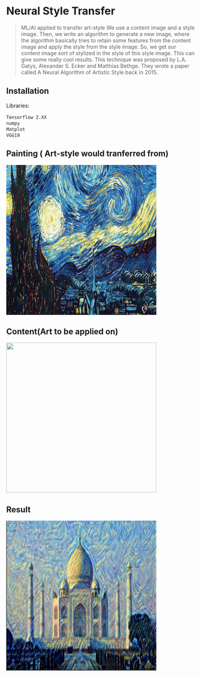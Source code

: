# Neural Style Transfer
> ML/AI applied to transfer art-style 
We use a content image and a style image. Then, we write an algorithm to generate a new image, where the algorithm basically tries to retain some features from the content image and apply the style from the style image. So, we get our content image sort of stylized in the style of this style image. This can give some really cool results. This technique was proposed by L.A. Gatys, Alexander S. Ecker and Matthias Bethge. They wrote a paper called A Neural Algorithm of Artistic Style back in 2015.
## Installation

Libraries:

```
Tensorflow 2.XX
numpy
Matplot
VGG19

```
## Painting ( Art-style would tranferred from)

<img src="https://github.com/humblecoder612/NST/blob/master/style_best.jpg" width="400" height="400" />

## Content(Art to be applied on)

<img src="https://github.com/humblecoder612/NST/blob/master/content.jpg" width="400" height="400" />

## Result

<img src="https://github.com/humblecoder612/NST/blob/master/result.png" width="400" height="400" />






